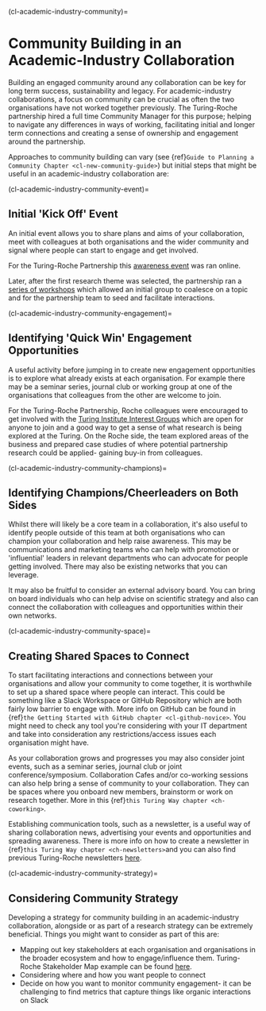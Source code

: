 (cl-academic-industry-community)=
# Community Building in an Academic-Industry Collaboration

Building an engaged community around any collaboration can be key for long term success, sustainability and legacy.
For academic-industry collaborations, a focus on community can be crucial as often the two organisations have not worked together previously.
The Turing-Roche partnership hired a full time Community Manager for this purpose; helping to navigate any differences in ways of working, facilitating initial and longer term connections and creating a sense of ownership and engagement around the partnership.

Approaches to community building can vary (see {ref}`Guide to Planning a Community Chapter <cl-new-community-guide>`) but initial steps that might be useful in an academic-industry collaboration are:

(cl-academic-industry-community-event)=
## Initial 'Kick Off' Event
An initial event allows you to share plans and aims of your collaboration, meet with colleagues at both organisations and the wider community and signal where people can start to engage and get involved.

For the Turing-Roche Partnership this [awareness event](https://www.youtube.com/watch?v=eq7f-YnVKtg) was ran online.

Later, after the first research theme was selected, the partnership ran a [series of workshops](https://www.turing.ac.uk/sites/default/files/2021-12/structured_missingness_report.pdf) which allowed an initial group to coalesce on a topic and for the partnership team to seed and facilitate interactions.

(cl-academic-industry-community-engagement)=
## Identifying 'Quick Win' Engagement Opportunities
A useful activity before jumping in to create new engagement opportunities is to explore what already exists at each organisation.
For example there may be a seminar series, journal club or working group at one of the organisations that colleagues from the other are welcome to join.

For the Turing-Roche Partnership, Roche colleagues were encouraged to get involved with the [Turing Institute Interest Groups](https://www.turing.ac.uk/research/interest-groups) which are open for anyone to join and a good way to get a sense of what research is being explored at the Turing.
On the Roche side, the team explored areas of the business and prepared case studies of where potential partnership research could be applied- gaining buy-in from colleagues.

(cl-academic-industry-community-champions)=
## Identifying Champions/Cheerleaders on Both Sides
Whilst there will likely be a core team in a collaboration, it's also useful to identify people outside of this team at both organisations who can champion your collaboration and help raise awareness.
This may be communications and marketing teams who can help with promotion or 'influential' leaders in relevant departments who can advocate for people getting involved.
There may also be existing networks that you can leverage.

It may also be fruitful to consider an external advisory board.
You can bring on board individuals who can help advise on scientific strategy and also can connect the collaboration with colleagues and opportunities within their own networks.

(cl-academic-industry-community-space)=
## Creating Shared Spaces to Connect
To start facilitating interactions and connections between your organisations and allow your community to come together, it is worthwhile to set up a shared space where people can interact.
This could be something like a Slack Workspace or GitHub Repository which are both fairly low barrier to engage with.
More info on GitHub can be found in {ref}`the Getting Started with GitHub chapter <cl-github-novice>`.
You might need to check any tool you're considering with your IT department and take into consideration any restrictions/access issues each organisation might have.

As your collaboration grows and progresses you may also consider joint events, such as a seminar series, journal club or joint conference/symposium.
Collaboration Cafes and/or co-working sessions can also help bring a sense of community to your collaboration.
They can be spaces where you onboard new members, brainstorm or work on research together.
More in this {ref}`this Turing Way chapter <ch-coworking>`.

Establishing communication tools, such as a newsletter, is a useful way of sharing collaboration news, advertising your events and opportunities and spreading awareness.
There is more info on how to create a newsletter in {ref}`this Turing Way chapter <ch-newsletters>`and you can also find previous Turing-Roche newsletters [here](https://github.com/alan-turing-institute/turing-roche-partnership/tree/main/communications/newsletters).

(cl-academic-industry-community-strategy)=
## Considering Community Strategy
Developing a strategy for community building in an academic-industry collaboration, alongside or as part of a research strategy can be extremely beneficial.
Things you might want to consider as part of this are:
* Mapping out key stakeholders at each organisation and organisations in the broader ecosystem and how to engage/influence them. Turing-Roche Stakeholder Map example can be found [here](https://github.com/alan-turing-institute/turing-roche-partnership/blob/main/communications/Turing-Roche%20Stakeholder%20Mapping.pdf).
* Considering where and how you want people to connect
* Decide on how you want to monitor community engagement- it can be challenging to find metrics that capture things like organic interactions on Slack
